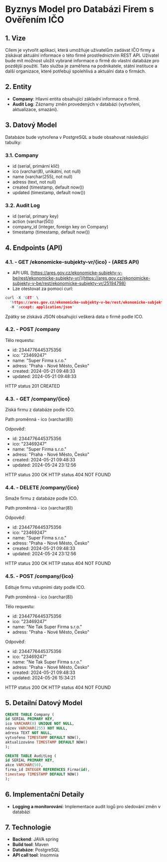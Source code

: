 # Byznys Model pro Databázi Firem s Ověřením IČO

## 1. Vize

Cílem je vytvořit aplikaci, která umožňuje uživatelům zadávat IČO firmy a získávat aktuální informace o této firmě prostřednictvím REST API. Uživatel bude mít možnost uložit vybrané informace o firmě do vlastní databáze pro pozdější použití. Tato služba je zaměřena na podnikatele, státní instituce a další organizace, které potřebují spolehlivá a aktuální data o firmách.

## 2. Entity

- **Company**: Hlavní entita obsahující základní informace o firmě.
- **Audit Log**: Záznamy změn provedených v databázi (vytvoření, aktualizace, smazání).

## 3. Datový Model

Databáze bude vytvořena v PostgreSQL a bude obsahovat následující tabulky:

### 3.1. Company

- id (serial, primární klíč)
- ico (varchar(8), unikátní, not null)
- name (varchar(255), not null)
- adress (text, not null)
- created (timestamp, default now())
- updated (timestamp, default now())

### 3.2. Audit Log

- id (serial, primary key)
- action (varchar(50))
- company_id (integer, foreign key on Company)
- timestamp (timestamp, default now())

## 4. Endpoints (API)

### 4.1. - GET /ekonomicke-subjekty-vr/{ico} - (ARES API)

- API URL [https://ares.gov.cz/ekonomicke-subjekty-v-be/rest/ekonomicke-subjekty-vr/](https://ares.gov.cz/ekonomicke-subjekty-v-be/rest/ekonomicke-subjekty-vr/25194798)
- Lze otestovat za pomocí curl:

```c
curl -X 'GET' \
  'https://ares.gov.cz/ekonomicke-subjekty-v-be/rest/ekonomicke-subjekty-vr/25194798' \
  -H 'accept: application/json'
```

Zpátky se získává JSON obsahující veškerá data o firmě podle ICO.

### 4.2. - POST /company

Tělo requestu:

- id: 2344776445375356
- ico: "23469247"
- name: "Super Firma s.r.o."
- adress: "Praha - Nové Město, Česko"
- created: 2024-05-21 09:48:33
- updated: 2024-05-21 09:48:33

HTTP status 201 CREATED

### 4.3. - GET /company/{ico}

Získá firmu z databáze podle ICO.

Path proměnná - ico (varchar(8))

Odpověď:

- id: 2344776445375356
- ico: "23469247"
- name: "Super Firma s.r.o."
- adress: "Praha - Nové Město, Česko"
- created: 2024-05-21 09:48:33
- updated: 2024-05-24 23:12:56

HTTP status 200 OK
HTTP status 404 NOT FOUND

### 4.4. - DELETE /company/{ico}

Smaže firmu z databáze podle ICO.

Path proměnná - ico (varchar(8))

Odpověď:

- id: 2344776445375356
- ico: "23469247"
- name: "Super Firma s.r.o."
- adress: "Praha - Nové Město, Česko"
- created: 2024-05-21 09:48:33
- updated: 2024-05-24 23:12:56

HTTP status 200 OK
HTTP status 404 NOT FOUND

### 4.5. - POST /company/{ico}

Edituje firmu vstupními daty podle ICO.

Path proměnná - ico (varchar(8))

Tělo requestu:

- id: 2344776445375356
- ico: "23469247"
- name: "Ne Tak Super Firma s.r.o."
- adress: "Praha - Nové Město, Česko"

Odpověď:

- id: 2344776445375356
- ico: "23469247"
- name: "Ne Tak Super Firma s.r.o."
- adress: "Praha - Nové Město, Česko"
- created: 2024-05-21 09:48:33
- updated: 2024-05-26 15:34:21

HTTP status 200 OK
HTTP status 404 NOT FOUND

## 5. Detailní Datový Model

```sql
CREATE TABLE Company (
id SERIAL PRIMARY KEY,
ico VARCHAR(8) UNIQUE NOT NULL,
název VARCHAR(255) NOT NULL,
adresa TEXT NOT NULL,
vytvořeno TIMESTAMP DEFAULT NOW(),
aktualizováno TIMESTAMP DEFAULT NOW()
);

CREATE TABLE AuditLog (
id SERIAL PRIMARY KEY,
akce VARCHAR(50),
firma_id INTEGER REFERENCES Firma(id),
timestamp TIMESTAMP DEFAULT NOW()
);
```

## 6. Implementační Detaily

- **Logging a monitorování**: Implementace audit logů pro sledování změn v databázi

## 7. Technologie

- **Backend**: JAVA spring
- **Build tool**: Maven
- **Databáze**: PostgreSQL
- **API call tool**: Insomnia
